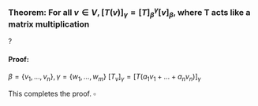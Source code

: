 ### Theorem: For all $v \in V, [T(v)]_{\gamma}=[T]_{\beta}^\gamma[v]_{\beta}$, where T acts like a matrix multiplication
?
#### Proof:
$\beta = \{  v_{1},\dots,v_{n} \}, \gamma = \{ w_{1},\dots,w_{m} \}$
$[T_{v}]_{\gamma} = [T(a_{1}v_{1}+\dots+a_{n}v_{n})]_{\gamma}$

This completes the proof. $\square$